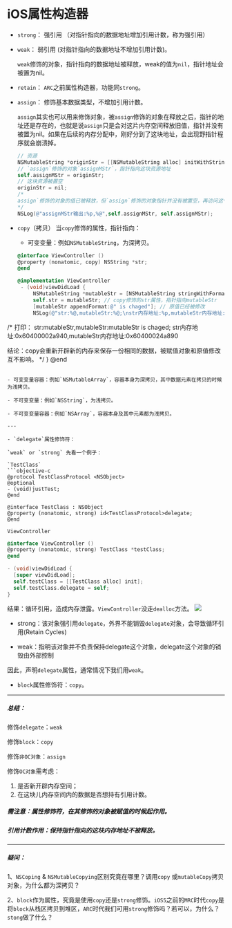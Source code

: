 # iOS属性构造器

- `strong`： 强引用 （对指针指向的数据地址增加引用计数，称为强引用）

- `weak`： 弱引用 (对指针指向的数据地址不增加引用计数)。

   `weak`修饰的对象，指针指向的数据地址被释放，weak的值为`nil`，指针地址会被置为nil。

- `retain`： `ARC`之前属性构造器，功能同`strong`。

- `assign`： 修饰基本数据类型，不增加引用计数。

   `assign`其实也可以用来修饰对象，被`assign`修饰的对象在释放之后，指针的地址还是存在的，也就是说`assign`只是会对这片内存空间释放旧值，指针并没有被置为nil。如果在后续的内存分配中，刚好分到了这块地址，会出现野指针程序就会崩溃掉。

   ```objective-c
   // 资源
   NSMutableString *originStr = [[NSMutableString alloc] initWithString:@"originStrValue"];
   // `assign`修饰的对象`assignMStr`，指针指向这块资源地址
   self.assignMStr = originStr;
   // 这块资源被置空
   originStr = nil;
   /*
   assign`修饰的对象的值已被释放，但`assign`修饰的对象指针并没有被置空，再访问这个对象会出现野指针，所以程序崩溃。如果修饰符为`weak`则不会崩溃。
   */
   NSLog(@"assignMStr输出:%p,%@",self.assignMStr, self.assignMStr);
   ```

- `copy`（拷贝）
当`copy`修饰的属性，指针指向：
  - 可变变量：例如`NSMutableString`，为深拷贝。

  ```objective-c
  @interface ViewController ()
  @property (nonatomic, copy) NSString *str;
  @end

  @implementation ViewController
   - (void)viewDidLoad {
       NSMutableString *mutableStr = [NSMutableString stringWithFormat:@"mutableStr"];
       self.str = mutableStr; // copy修饰的str属性，指针指向mutableStr
       [mutableStr appendFormat:@" is chaged"]; // 原值已经被修改
       NSLog(@"str:%@,mutableStr:%@;\nstr内存地址:%p,mutableStr内存地址:%p",self.str,mutableStr,self.str,mutableStr);
/*
 打印：
 str:mutableStr,mutableStr:mutableStr is chaged;
 str内存地址:0x60400002a940,mutableStr内存地址:0x60400024a890

 结论：copy会重新开辟新的内存来保存一份相同的数据，被赋值对象和原值修改互不影响。
 */
}
  @end
  ```

  - 可变变量容器：例如`NSMutableArray`，容器本身为深拷贝，其中数据元素在拷贝的时候为浅拷贝。

  - 不可变变量：例如`NSString`，为浅拷贝。

  - 不可变变量容器：例如`NSArray`，容器本身及其中元素都为浅拷贝。

---

- `delegate`属性修饰符：

  `weak` or `strong` 先看一个例子：

  `TestClass`
  ```objective-c
  @protocol TestClassProtocol <NSObject>
  @optional
  - (void)justTest;
  @end

  @interface TestClass : NSObject
  @property (nonatomic, strong) id<TestClassProtocol>delegate;
  @end
  ```

  `ViewController`
  ```objective-c
  @interface ViewController ()
  @property (nonatomic, strong) TestClass *testClass;
  @end
  ```
  ```objective-c
  - (void)viewDidLoad {
    [super viewDidLoad];
    self.testClass = [[TestClass alloc] init];
    self.testClass.delegate = self;
  }
  ```

  结果：循环引用，造成内存泄露。`ViewController`没走`dealloc`方法。
  ![][1]
  - strong：该对象强引用`delegate`，外界不能销毁`delegate`对象，会导致循环引用(Retain Cycles)

  - weak：指明该对象并不负责保持delegate这个对象，delegate这个对象的销毁由外部控制

  因此，声明`delegate`属性，通常情况下我们用`weak`。

- `block`属性修饰符：`copy`。

---

##### 总结：
修饰`delegate`：`weak`

修饰`block`：`copy`

修饰`非OC对象`：`assign`

修饰`OC对象`需考虑：
1. 是否新开辟内存空间；
2. 在这块儿内存空间内的数据是否想持有引用计数。

##### 需注意：属性修饰符，在其修饰的对象被赋值的时候起作用。

##### 引用计数作用：保持指针指向的这块内存地址不被释放。

---
##### 疑问：
1、`NSCoping` & `NSMutableCopying`区别究竟在哪里？调用`copy`
或`mutableCopy`拷贝对象，为什么都为深拷贝？

2、`block`作为属性，究竟是使用`copy`还是`strong`修饰。`iOS5`之前的`MRC`时代`copy`是将`block`从栈区拷贝到堆区，`ARC`时代我们可用`strong`修饰吗？若可以，为什么？`stong`做了什么？


  [1]: https://gitee.com/Ccfax/HunterPrivateImages/raw/master/delegateRetainCycles.png
